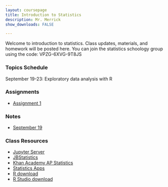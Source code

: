 ```yaml
---
layout: coursepage
title: Introduction to Statistics 
description: Mr. Merrick 
show_downloads: FALSE

---
```


Welcome to introduction to statistics. Class updates, materials, and homework will be posted here. You can join the statistics schoology group using the code: VPZG-6XVG-9T8JS

### Topics Schedule
September 19-23: Exploratory data analysis with R


### Assignments 
*  <a href="https://merrickmath.github.io/MerrickMath.github.io-APSTAT/Assignments/Assignment1.pdf"> Assignment 1 </a>

<!--- 
*  <a href="https://merrickmath.github.io/MerrickMath.github.io-APSTAT/Assignments/Assignment2.pdf"> Assignment 2 </a>
*  <a href="https://merrickmath.github.io/MerrickMath.github.io-APSTAT/Assignments/Assignment3.pdf"> Assignment 3 </a>
*  <a href="https://merrickmath.github.io/MerrickMath.github.io-APSTAT/Assignments/Assignment4.pdf"> Assignment 4 </a>
*  <a href="https://merrickmath.github.io/MerrickMath.github.io-APSTAT/Assignments/Assignment5.pdf"> Assignment 5 </a>
---> 

### Notes 
*  <a href="https://merrickmath.github.io/MerrickMath.github.io-APSTAT/Notes/September19.pdf"> September 19 </a> 

<!---
### R Code From Lectures 
* <a href="https://merrickmath.github.io/MerrickMath.github.io-APSTAT/RCode2022/September19.r"> Sept 19 </a> 
* <a href="https://merrickmath.github.io/MerrickMath.github.io-APSTAT/RCode2022/September21.r"> Sept 21 </a> 
---> 

### Class Resources 
* <a href="http://jupyter.renert.housegordon.com"> Jupyter Server </a> 
* <a href="https://www.jbstatistics.com"> JBStatistics </a> 
* <a href="https://www.khanacademy.org/math/ap-statistics"> Khan Academy AP Statistics </a> 
* <a href="https://www.stapplet.com"> Statistics Apps </a>  
* <a href="https://www.r-project.org"> R download </a>  
* <a href="https://www.rstudio.com/products/rstudio/download/"> R Studio download </a>  



